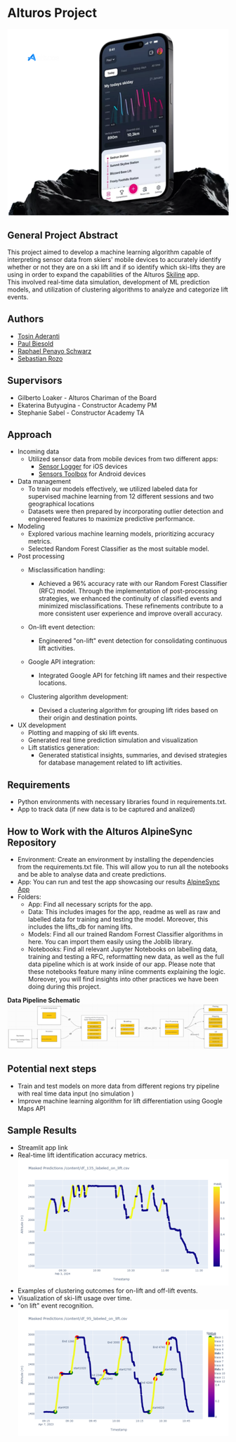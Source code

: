 # Alturos Project
![alt text](data/images/Frontpage.png)

## General Project Abstract

This project aimed to develop a machine learning algorithm capable of interpreting sensor data from skiers' mobile devices to accurately identify whether or not they are on a ski lift and if so identify which ski-lifts they are using in order to expand the capabilities of the Alturos [Skiline](https://www.alturos.com/en/skiline/) app.
<br /> 
This involved real-time data simulation, 
development of ML prediction models, and utilization of clustering algorithms to analyze and categorize lift events.

## Authors
- [Tosin Aderanti](https://www.linkedin.com/in/oluwatosin-a-79551a87/)
- [Paul Biesold](https://www.linkedin.com/in/paul-biesold/)
- [Raphael Penayo Schwarz](https://www.linkedin.com/in/raphael-penayo-schwarz-586b65167/)
- [Sebastian Rozo](https://www.linkedin.com/in/engiineer-sebastian-rozo/)

## Supervisors
- Gilberto Loaker - Alturos Chariman of the Board
- Ekaterina Butyugina - Constructor Academy PM
- Stephanie Sabel - Constructor Academy TA

## Approach
- Incoming data
    - Utilized sensor data from mobile devices from two different apps: 
        - [Sensor Logger](https://apps.apple.com/us/app/sensor-play-data-recorder/id921385514) for iOS devices
        -  [Sensors Toolbox](https://play.google.com/store/apps/details?id=com.kelvin.sensorapp&hl=en&gl=US) for Android devices
- Data management
    - To train our models effectively, we utilized labeled data for supervised machine learning from 12 different sessions and two geographical locations
    - Datasets were then prepared by incorporating outlier detection and engineered features to maximize predictive performance.
- Modeling
    - Explored various machine learning models, prioritizing accuracy metrics.
    - Selected Random Forest Classifier as the most suitable model.
- Post processing
    - Misclassification handling:
        - Achieved a 96% accuracy rate with our Random Forest Classifier (RFC) model. Through the implementation of post-processing strategies, we enhanced the continuity of classified events and minimized misclassifications. These refinements contribute to a more consistent user experience and improve overall accuracy.

    - On-lift event detection:
        - Engineered "on-lift" event detection for consolidating continuous lift activities.
    - Google API integration:
        - Integrated Google API for fetching lift names and their respective locations.
    - Clustering algorithm development:
        - Devised a clustering algorithm for grouping lift rides based on their origin and destination points.
- UX development
    - Plotting and mapping of ski lift events.
    - Generated real time prediction simulation and visualization
    - Lift statistics generation:
        - Generated statistical insights, summaries, and devised strategies for database management related to lift activities.

## Requirements
- Python environments with necessary libraries found in requirements.txt.
- App to track data (if new data is to be captured and analized)

## How to Work with the Alturos AlpineSync Repository
- Environment: Create an environment by installing the dependencies from the requirements.txt file. This will allow you to run all the notebooks and be able to analyse data and create predictions. 
- App: You can run and test the app showcasing our results [AlpineSync App](https://alpinesync.streamlit.app/)
- Folders: 
    - App: Find all necessary scripts for the app. 
    - Data: This includes images for the app, readme as well as raw and labelled data for training and testing the model. Moreover, this includes the lifts_db for naming lifts. 
    - Models: Find all our trained Random Forrest Classifier algorithms in here. You can import them easily using the Joblib library. 
   - Notebooks: Find all relevant Jupyter Notebooks on labelling data, training and testing a RFC, reformatting new data, as well as the full data pipeline which is at work inside of our app. Please note that these notebooks feature many inline comments explaining the logic. Moreover, you will find insights into other practices we have been doing during this project. 

__Data Pipeline Schematic__
![alt text](data/images/pipeline_schematic.png)

## Potential next steps 
- Train and test models on more data from different regions
try pipeline with real time data input (no simulation )
- Improve machine learning algorithm for lift differentiation using Google Maps API

## Sample Results
- Streamlit app link 
- Real-time lift identification accuracy metrics.![alt text](data/images/masked_predictions.png)
- Examples of clustering outcomes for on-lift and off-lift events.
- Visualization of ski-lift usage over time. 
- "on lift" event recognition. ![alt text](data/images/On_lift_event_labeling.png)




